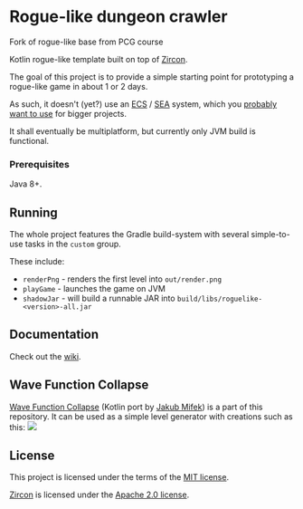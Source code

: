 # Rogue-like dungeon crawler

Fork of rogue-like base from PCG course

Kotlin rogue-like template built on top of [Zircon](https://github.com/Hexworks/zircon).

The goal of this project is to provide a simple starting point for prototyping a rogue-like game in about
1 or 2 days.

As such, it doesn't (yet?) use an [ECS](https://en.wikipedia.org/wiki/Entity_component_system) /
[SEA](https://github.com/Hexworks/amethyst) system, which you
[probably want to use](https://www.youtube.com/watch?v=U03XXzcThGU) for bigger projects.

It shall eventually be multiplatform, but currently only JVM build is functional.

### Prerequisites

Java 8+.

## Running

The whole project features the Gradle build-system with several simple-to-use tasks in the `custom` group.

These include:

- `renderPng` - renders the first level into `out/render.png`
- `playGame` - launches the game on JVM
- `shadowJar` - will build a runnable JAR into `build/libs/roguelike-<version>-all.jar`

## Documentation

Check out the [wiki](https://gitlab.com/gamedev-cuni-cz/pcg/roguelike/-/wikis/home).

## Wave Function Collapse

[Wave Function Collapse](https://github.com/mxgmn/WaveFunctionCollapse) (Kotlin port by
[Jakub Mifek](https://github.com/JakubMifek/WFC-Kotlin)) is a part of this repository.
It can be used as a simple level generator with creations such as this:
![](./img/wfc_dungeon.png)

## License

This project is licensed under the terms of the [MIT license](./LICENSE).

[Zircon](https://github.com/Hexworks/zircon) is licensed under the [Apache 2.0 license](./LICENSE.apache).
